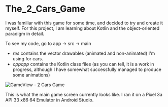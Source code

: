 # The_2_Cars_Game

I was familiar with this game for some time, and decided to try and create it myself.
For this project, I am learning about Kotlin and the object-oriented paradigm in detail.

To see my code, go to app -> src -> main
* *res* contains the vector drawables (animated and non-animated) I'm using for cars.
* *cppapp* contains the Kotlin class files (as you can tell, it is a work in progress, although I have somewhat successfully managed to produce some animations)

![GameView - 2 Cars Game](https://user-images.githubusercontent.com/96467852/194729621-45448340-e358-448d-809f-da11c6a84125.jpeg)

This is what the main game screen currently looks like. I ran it on a Pixel 3a API 33 x86 64 Emulator in Android Studio.

